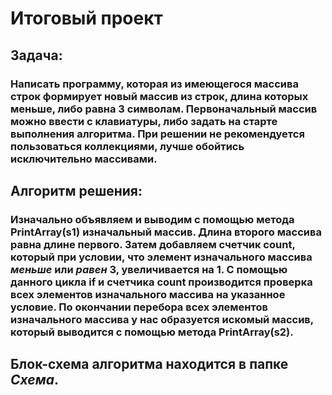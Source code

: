 # Итоговый проект
## Задача:
### Написать программу, которая из имеющегося массива строк формирует новый массив из строк, длина которых меньше, либо равна 3 символам. Первоначальный массив можно ввести с клавиатуры, либо задать на старте выполнения алгоритма. При решении не рекомендуется пользоваться коллекциями, лучше обойтись исключительно массивами.
## Алгоритм решения:
### Изначально объявляем и выводим с помощью метода **PrintArray(s1)** изначальный массив. Длина второго массива равна длине первого. Затем добавляем счетчик **count**, который при условии, что элемент изначального массива _меньше_ или _равен_ 3, увеличивается на 1. С помощью данного цикла **if** и счетчика **count** производится проверка всех элементов изначального массива на указанное условие. По окончании перебора всех элементов изначального массива у нас образуется искомый массив, который выводится с помощью метода **PrintArray(s2)**.
## Блок-схема алгоритма находится в папке _Схема_.
